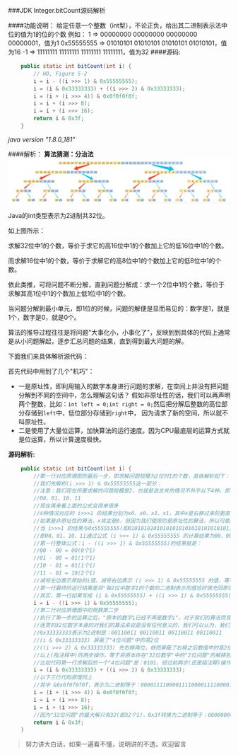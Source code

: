 ###JDK Integer.bitCount源码解析

####功能说明：
    给定任意一个整数（int型），不论正负，给出其二进制表示法中位的值为1的位的个数
    例如：
                 1 => 00000000 00000000 00000000 00000001，值为1
        0x55555555 => 01010101 01010101 01010101 01010101，值为16
                -1 => 11111111 11111111 11111111 11111111，值为32
####源码:
```java
    public static int bitCount(int i) {
        // HD, Figure 5-2
        i = i - ((i >>> 1) & 0x55555555);
        i = (i & 0x33333333) + ((i >>> 2) & 0x33333333);
        i = (i + (i >>> 4)) & 0x0f0f0f0f;
        i = i + (i >>> 8);
        i = i + (i >>> 16);
        return i & 0x3f;
    }
```
*java version "1.8.0_181"*<br>

####解析：
**算法猜测：分治法**
![算法示意图](../Schematic/Integer.bitCount01.jpg "分治法示意图")

Java的int类型表示为2进制共32位。

如上图所示：

求解32位中1的个数，等价于求它的高16位中1的个数加上它的低16位中1的个数。

而求解16位中1的个数，等价于求解它的高8位中1的个数加上它的低8位中1的个数。

依此类推，可将问题不断分解，直到问题分解成：求一个2位中1的个数，等价于求解其高1位中1的个数加上低1位中1的个数。

当问题分解到最小单元，即1位的时候，问题的解便是显而易见的：数字是1，就是1个，数字是0，就是0个。

算法的推导过程往往是将问题"大事化小，小事化了"，反映到到具体的代码上通常是从小问题解起，逐步汇总问题的结果，直到得到最大问题的解。

下面我们来具体解析源代码：

首先代码中用到了几个"机巧"：
* 一是原址性，即利用输入的数字本身进行问题的求解，在空间上并没有把问题分解到不同的空间中，怎么理解这句话？
假如非原址性的话，我们可以再声明两个整数，比如：`int left = 0;int right = 0;`然后把分解后整数的高位部分存储到`left`中，低位部分存储到`right`中，
因为请求了新的空间，所以就不叫原址性。
* 二是使用了大量位运算，加快算法的运行速度。因为CPU最底层的运算方式就是位运算，所以计算速度极快。

**源码解析:**
```java
    public static int bitCount(int i) {
        //第一行对应原理图的最后一步，即求解问题规模为2位时1的个数，具体解析如下：
        //我们先解析(i >>> 1) & 0x55555555这一部分：
        //注意：我们现在所要求解的问题规模是2，也就是说总共的情况不外乎以下4种，即：
        //00、01、10、11
        //现在再来看上面的公式会简单很多
        //4种情况对应的 i>>>1 的结果分别为x0、x0、x1、x1，其中x是右移过来的更高位
        //如果是非原址性的算法，x肯定是0，但因为我们使用的是原址性的算法，所以可能是1，也可能是0，但其实这并不影响我们的计算，因为下一步便做了屏蔽操作
        //当 i>>>1 的结果与0x55555555(即01010101010101010101010101010101)进行与运算后，不论x的值是什么，结果都将为0
        //即00、01、10、11通过公式 (i >>> 1) & 0x55555555 的计算结果为00、00、01、01
        //第一行整体公式：i - ((i >>> 1) & 0x55555555)的结果就是：
        //00 - 00 = 00(0个1)
        //01 - 00 = 01(1个1)
        //10 - 01 = 01(1个1)
        //11 - 01 = 10(2个1)
        //减号左边表示原始的i值，减号右边表示 (i >>> 1) & 0x55555555 的值，等号右边是最后运算结果
        //第一行最终的运行结果是将"每2位中数字1的个数的二进制表示的值恰好填充回原位置"
        //其实，第一行如果写成 (i & 0x55555555) + ((i >>> 1) & 0x55555555)可能更好理解，也与之后的代码形成更好的类比
        i = i - ((i >>> 1) & 0x55555555);
        //第二行对应原理图中的倒数第二步
        //执行了第一步的运算之后，"原本的数字i已经不再是数字i"，对于我们的算法而言，每两位一组才有意义(表示这两位中数字1的个数)
        //连贯的32位数字本身的对我们的算法来说是没有任何意义的，我们可以认为，我们只是把16个表示"2位问题"有多少个1的解的数字，存在了一个32位的数字中而已
        //0x33333333表示为2进制是：00110011 00110011 00110011 00110011
        //(i & 0x33333333) 屏蔽了"4位问题"中的高2位
        //((i >>> 2) & 0x33333333) 先右移两位，继而屏蔽了右移之后数值中的高2位
        //以上(指注释中)的两步操作，等于将原本存在"32位数字"中的"2位问题"的解移到同一位置进行求和
        //比如代码第一行求解后的一个"4位问题"是：0101，经过前两步(还是指注释)操作后，等价于 01 + 01 = 10，新的10将存储到"32位数字"中对应的位置
        i = (i & 0x33333333) + ((i >>> 2) & 0x33333333);
        //以下三行代码原理同上
        //其中 &0x0f0f0f0f，表示为二进制等于：00001111000011110000111100001111，因为"8位"问题解中最大解也就是8(即8个1)，而1111可表示的最大值是15，所以可以省略前4位
        i = (i + (i >>> 4)) & 0x0f0f0f0f;
        i = i + (i >>> 8);
        i = i + (i >>> 16);
        //因为"32位问题"的最大解只有32(即32个1)，0x3f转换为二进制等于：00000000000000000000000000111111，低6位足够表示数字32，所以可以与运算，舍弃高26位
        return i & 0x3f;
    }
```


>努力讲大白话，如果一遍看不懂，说明讲的不透，欢迎留言
